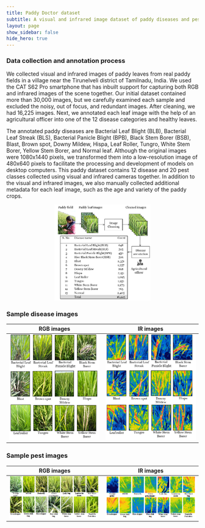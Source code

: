```yaml
---
title: Paddy Doctor dataset
subtitle: A visual and infrared image dataset of paddy diseases and pests.
layout: page
show_sidebar: false
hide_hero: true
---
```


### Data collection and annotation process

We collected visual and infrared images of paddy leaves from real paddy fields in a village near the Tirunelveli district of Tamilnadu, India. We used the CAT S62 Pro smartphone that has inbuilt support for capturing both RGB and infrared images of the scene together. Our initial dataset contained more than 30,000 images, but we carefully examined each sample and excluded the noisy, out of focus, and redundant images. After cleaning, we had 16,225 images. Next, we annotated each leaf image with the help of an agricultural officer into one of the 12 disease categories and healthy leaves. 

The annotated paddy diseases are Bacterial Leaf Blight (BLB), Bacterial Leaf Streak (BLS), Bacterial Panicle Blight (BPB), Black Stem Borer (BSB), Blast, Brown spot, Downy Mildew, Hispa, Leaf Roller, Tungro, White Stem Borer, Yellow Stem Borer, and Normal leaf.  Although the original images were 1080x1440 pixels, we transformed them into a low-resolution image of 480x640 pixels to facilitate the processing and development of models on desktop computers. This  paddy dataset contains 12 disease and 20 pest classes collected using visual and infrared cameras together. In addition to the visual and infrared images, we also manually collected additional metadata for each leaf image, such as the age and variety of the paddy crops.

<p align="center">
  <img src="https://raw.githubusercontent.com/paddydoc/paddydoc.github.io/main/assets/img/Datacollection_overview2.png" width="50%" height="50%" />
</p>

### Sample disease images

|RGB images| IR images|
| :---: | :---: |
|![RGB Diseases](./assets/img/RGB_disease_classes2.png)|![IR Diseasaes](./assets/img/IR_disease_classes.png)|


### Sample pest images
|RGB images| IR images|
| :---: | :---: |
|![RGB Pests](./assets/img/RGBpests.png)|![IR Pests](./assets/img/irpests.png)|
